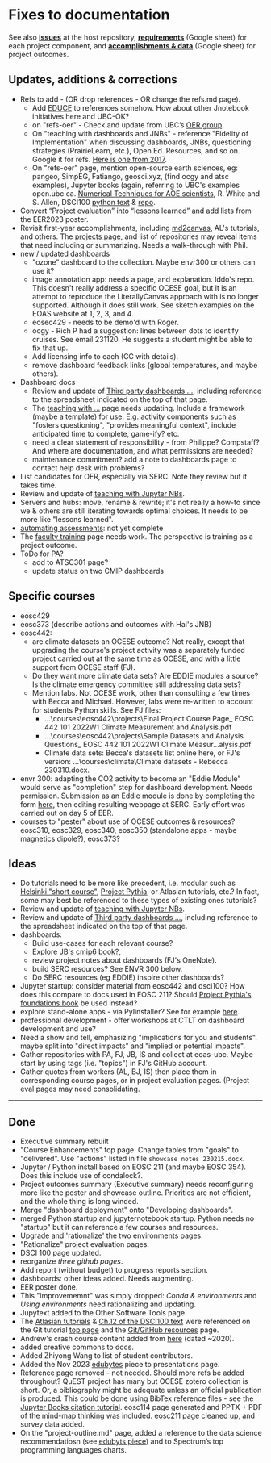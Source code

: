 # Fixes to documentation

See also **[issues](https://github.com/eoas-ubc/eoas-ubc.github.io/issues)** at the host repository, **[requirements](https://docs.google.com/spreadsheets/d/1DL2YDthzEbZijx35nVyveSstU5frQdzA/edit#gid=173746334)** (Google sheet) for each project component, and **[accomplishments & data](https://docs.google.com/spreadsheets/d/1BUk1_FHItUgzuyg2aJ-dX6XpMABmFSPe/edit#gid=979565415)** (Google sheet) for project outcomes.

## Updates, additions & corrections

* Refs to add - (OR drop references - OR change the refs.md page).
  * Add [EDUCE](https://educe-ubc.github.io/about.html) to references somehow. How about other Jnotebook initiatives here and UBC-OK?
  * on "refs-oer" - Check and update from UBC’s [OER group](https://oer.open.ubc.ca/).
  * On "teaching with dashboards and JNBs" - reference "Fidelity of Implementation" when discussing dashboards, JNBs, questioning strategies (PrairieLearn, etc.), Open Ed. Resources, and so on. Google it for refs. [Here is one from 2017](https://www.lifescied.org/doi/10.1187/cbe.16-03-0113).
  * On "refs-oer" page, mention open-source earth sciences, eg: pangeo, SimpEG, Fatiango, geosci.xyz, (find ocgy and atsc examples), Jupyter books (again, referring to UBC's examples open.ubc.ca. [Numerical Techniques for AOE scientists](https://rhwhite.github.io/numeric_2022/), R. White and S. Allen, DSCI100 [python text](https://python.datasciencebook.ca/intro.html)  & [repo](https://github.com/UBC-DSCI/introduction-to-datascience-python).
* Convert “Project evaluation” into “lessons learned” and add lists from the EER2023 poster.
* Revisit first-year accomplishments, including [md2canvas](https://github.com/eoas-ubc/md2canvas), AL's tutorials, and others. The [projects page](https://github.com/orgs/eoas-ubc/projects/1), and list of repositories may reveal items that need including or summarizing. Needs a walk-through with Phil.
* new / updated dashboards
  * "ozone" dashboard to the collection. Maybe envr300 or others can use it?
  * image annotation app: needs a page, and explanation. Iddo's repo. This doesn't really address a specific OCESE goal, but it is an attempt to reproduce the LiterallyCanvas approach with is no longer supported. Although it does still work. See sketch examples on the EOAS website at 1, 2, 3, and 4.
  * eosec429 - needs to be demo'd with Roger.
  * ocgy - Rich P had a suggestion: lines between dots to identify cruises. See email 231120. He suggests a student might be able to fix that up.
  * Add licensing info to each (CC with details).
  * remove dashboard feedback links (global temperatures, and maybe others).
* Dashboard docs
  * Review and update of [Third party dashboards ...](refs-otherapps.md), including reference to the spreadsheet indicated on the top of that page.
  * The [teaching with ...](tut-teachwith-dashboards.md) page needs updating. Include a framework (maybe a template) for use. E.g. activity components such as "fosters questioning", "provides meaningful context", include anticipated time to complete, game-ify? etc.
  * need a clear statement of responsibility - from Philippe? Compstaff? And where are documentation, and what permissions are needed?
  * maintenance commitment? add a note to dashboards page to contact help desk with problems?
* List candidates for OER, especially via SERC. Note they review but it takes time.
* Review and update of [teaching with Jupyter NBs](tut-teachwith-jnbs.md).
* Servers and hubs: move, rename & rewrite; it's not really a how-to since we & others are still iterating towards optimal choices. It needs to be more like "lessons learned".
* [automating assessments](openassessment.md): not yet complete
* The [faculty training](facultydev.md) page needs work. The perspective is training as a project outcome.
* ToDo for PA?
  * add to ATSC301 page?
  * update status on two CMIP dashboards

## Specific courses

* eosc429
* eosc373 (describe actions and outcomes with Hal's JNB)
* eosc442:
  * are climate datasets an OCESE outcome? Not really, except that upgrading the course's project activity was a separately funded project carried out at the same time as OCESE, and with a little support from OCESE staff (FJ).
  * Do they want more climate data sets? Are EDDIE modules a source? Is the climate emergency committee still addressing data sets?
  * Mention labs. Not OCESE work, other than consulting a few times with Becca and Michael. However, labs were re-written to account for students Python skills. See FJ files:
    * ...\courses\eosc442\projects\Final Project Course Page_ EOSC 442 101 2022W1 Climate Measurement and Analysis.pdf
    * ...\courses\eosc442\projects\Sample Datasets and Analysis Questions_ EOSC 442 101 2022W1 Climate Measur...alysis.pdf
    * Climate data sets: Becca's datasets list online here, or FJ's version: ...\courses\climate\Climate datasets - Rebecca 230310.docx.
* envr 300: adapting the CO2 activity to become an "Eddie Module" would serve as "completion" step for dashboard development. Needs permission. Submission as an Eddie module is done by completing the form [here](https://serc.carleton.edu/eddie/participate/contribute_activity.html), then editing resulting webpage at SERC. Early effort was carried out on day 5 of EER.
* courses to "pester" about use of OCESE outcomes & resources? eosc310, eosc329, eosc340, eosc350 (standalone apps - maybe magnetics dipole?), eosc373?

## Ideas

* Do tutorials need to be more like precedent, i.e. modular such as [Helsinki "short course"](https://autogis-site.readthedocs.io/en/latest/index.html), [Project Pythia](https://projectpythia.org/), or Atlasian tutorials, etc.? In fact, some may best be referenced to these types of existing ones tutorials?
* Review and update of [teaching with Jupyter NBs](tut-teachwith-jnbs.md).
* Review and update of [Third party dashboards ...](refs-otherapps.md), including reference to the spreadsheet indicated on the top of that page.
* dashboards:
  * Build use-cases for each relevant course?
  * Explore [JB's cmip6 book?](https://github.com/fhmjones/cmip6_book),
  * review project notes about dashboards (FJ's OneNote).
  * build SERC resources? See ENVR 300 below.
  * Do SERC resources (eg EDDIE) inspire other dashboards?
* Jupyter startup: consider material from eosc442 and dsci100? How does this compare to docs used in EOSC 211? Should [Project Pythia's foundations book](https://foundations.projectpythia.org/landing-page.html) be used instead?
* explore stand-alone apps - via PyIinstaller? See for example [here](https://www.mssqltips.com/sqlservertip/7608/python-executable-standalone-application/).
* professional development - offer workshops at CTLT on dashboard development and use?
* Need a show and tell, emphasizing "implications for you and students". maybe split into "direct impacts" and "implied or potential impacts".
* Gather repositories with PA, FJ, JB, IS and collect at eoas-ubc. Maybe start by using tags (i.e. "topics") in FJ's GitHub account.
* Gather quotes from workers (AL, BJ, IS) then place them in corresponding course pages, or in project evaluation pages. (Project eval pages may need consolidating.

---

## Done

* Executive summary rebuilt
* "Course Enhancements" top page: Change tables from "goals" to "delivered". Use "actions" listed in file `showcase notes 230215.docx`.
* Jupyter / Python install based on EOSC 211 (and maybe EOSC 354). Does this include use of condalock?.
* Project outcomes summary (Executive summary) needs reconfiguring more like the poster and showcase outline. Priorities are not efficient, and the whole thing is long winded.
* Merge "dashboard deployment" onto "Developing dashboards".
* merged Python startup and jupyternotebook startup. Python needs no "startup" but it can reference a few courses and resources.
* Upgrade and 'rationalize' the two environments pages.
* "Rationalize" project evaluation pages.
* DSCI 100 page updated.
* reorganize *three github pages*.
* Add report (without budget) to progress reports section.
* dashboards: other ideas added. Needs augmenting.
* EER poster done.
* This "improvememnt" was simply dropped: *Conda & environments* and *Using environments* need rationalizing and updating.
* Jupytext added to the Other Software Tools page.
* The [Atlasian tutorials](https://www.atlassian.com/git/tutorials/comparing-workflows) & [Ch.12 of the DSCI100 text](https://python.datasciencebook.ca/version-control.html) were referenced on the Git tutorial [top page](tut-git-github.md) and the [Git/GitHub resources](tut-gitrefs.md) page.
* Andrew's crash course content added from [here](https://github.com/AndrewLoeppky/crash_course/blob/master/coding_crash_course.md) (dated ~2020).
* added creative commons to docs.
* Added Zhiyong Wang to list of student contributors.
* Added the Nov 2023 [edubytes](https://mailchi.mp/ubc/edubytes-newsletter-november2023?e=f1df481e69) piece to presentations page.
* Reference page removed - not needed. Should more refs be added throughout? QuEST project has many but OCESE zotero collection is short. Or, a bibliography might be adequate unless an official publication is produced. This could be done using BibTex reference files - see the [Jupyter Books citation tutorial](https://jupyterbook.org/en/stable/tutorials/references.html).
eosc114 page generated and PPTX + PDF of the mind-map thinking was included.
eosc211 page cleaned up, and survey data added.
* On the "project-outline.md" page, added a reference to the data science recommendatiosn (see [edubyts piece](https://ctlt.ubc.ca/2023/11/30/edubytes-implementing-computational-tools-for-learning/)) and to Spectrum’s top programming languages charts.